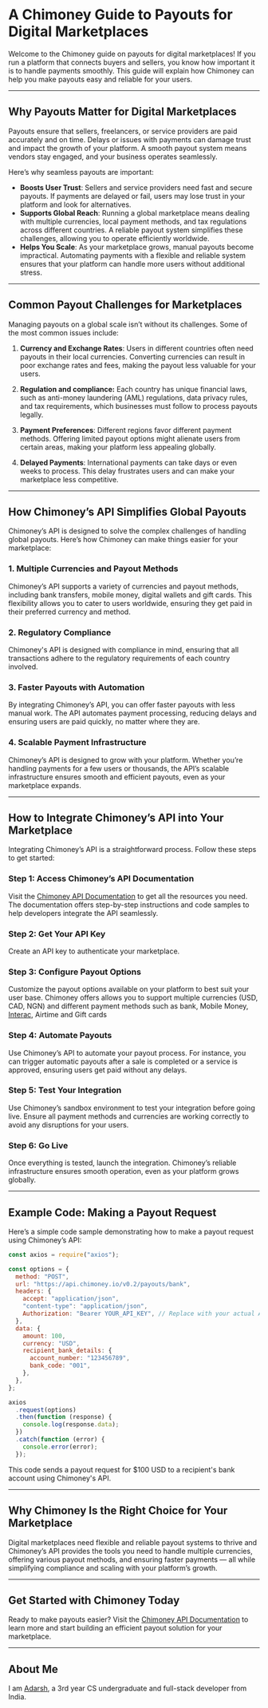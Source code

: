 # A Chimoney Guide to Payouts for Digital Marketplaces

Welcome to the Chimoney guide on payouts for digital marketplaces! If you run a platform that connects buyers and sellers, you know how important it is to handle payments smoothly. This guide will explain how Chimoney can help you make payouts easy and reliable for your users.

---

## Why Payouts Matter for Digital Marketplaces

Payouts ensure that sellers, freelancers, or service providers are paid accurately and on time. Delays or issues with payments can damage trust and impact the growth of your platform. A smooth payout system means vendors stay engaged, and your business operates seamlessly.

Here’s why seamless payouts are important:

- **Boosts User Trust**: Sellers and service providers need fast and secure payouts. If payments are delayed or fail, users may lose trust in your platform and look for alternatives.
- **Supports Global Reach**: Running a global marketplace means dealing with multiple currencies, local payment methods, and tax regulations across different countries. A reliable payout system simplifies these challenges, allowing you to operate efficiently worldwide.
- **Helps You Scale**: As your marketplace grows, manual payouts become impractical. Automating payments with a flexible and reliable system ensures that your platform can handle more users without additional stress.

---

## Common Payout Challenges for Marketplaces

Managing payouts on a global scale isn’t without its challenges. Some of the most common issues include:

1. **Currency and Exchange Rates**: Users in different countries often need payouts in their local currencies. Converting currencies can result in poor exchange rates and fees, making the payout less valuable for your users.
2. **Regulation and compliance:** Each country has unique financial laws, such as anti-money laundering (AML) regulations, data privacy rules, and tax requirements, which businesses must follow to process payouts legally.

3. **Payment Preferences**: Different regions favor different payment methods. Offering limited payout options might alienate users from certain areas, making your platform less appealing globally.

4. **Delayed Payments**: International payments can take days or even weeks to process. This delay frustrates users and can make your marketplace less competitive.

---

## How Chimoney’s API Simplifies Global Payouts

Chimoney’s API is designed to solve the complex challenges of handling global payouts. Here’s how Chimoney can make things easier for your marketplace:

### 1. Multiple Currencies and Payout Methods

Chimoney’s API supports a variety of currencies and payout methods, including bank transfers, mobile money, digital wallets and gift cards. This flexibility allows you to cater to users worldwide, ensuring they get paid in their preferred currency and method.

### 2. Regulatory Compliance

Chimoney's API is designed with compliance in mind, ensuring that all transactions adhere to the regulatory requirements of each country involved.

### 3. Faster Payouts with Automation

By integrating Chimoney’s API, you can offer faster payouts with less manual work. The API automates payment processing, reducing delays and ensuring users are paid quickly, no matter where they are.

### 4. Scalable Payment Infrastructure

Chimoney’s API is designed to grow with your platform. Whether you’re handling payments for a few users or thousands, the API’s scalable infrastructure ensures smooth and efficient payouts, even as your marketplace expands.

---

## How to Integrate Chimoney’s API into Your Marketplace

Integrating Chimoney’s API is a straightforward process. Follow these steps to get started:

### Step 1: Access Chimoney’s API Documentation

Visit the [Chimoney API Documentation](https://chimoney.readme.io/reference/getting-started-with-your-api) to get all the resources you need. The documentation offers step-by-step instructions and code samples to help developers integrate the API seamlessly.

### Step 2: Get Your API Key

Create an API key to authenticate your marketplace.

### Step 3: Configure Payout Options

Customize the payout options available on your platform to best suit your user base. Chimoney offers allows you to support multiple currencies (USD, CAD, NGN) and different payment methods such as bank, Mobile Money, [Interac](https://chimoney.io/blogs/interac-e-transfer-bulk-for-canadian-businesses-integration-and-api/), Airtime and Gift cards

### Step 4: Automate Payouts

Use Chimoney’s API to automate your payout process. For instance, you can trigger automatic payouts after a sale is completed or a service is approved, ensuring users get paid without any delays.

### Step 5: Test Your Integration

Use Chimoney’s sandbox environment to test your integration before going live. Ensure all payment methods and currencies are working correctly to avoid any disruptions for your users.

### Step 6: Go Live

Once everything is tested, launch the integration. Chimoney’s reliable infrastructure ensures smooth operation, even as your platform grows globally.

---

## Example Code: Making a Payout Request

Here’s a simple code sample demonstrating how to make a payout request using Chimoney’s API:

```javascript
const axios = require("axios");

const options = {
  method: "POST",
  url: "https://api.chimoney.io/v0.2/payouts/bank",
  headers: {
    accept: "application/json",
    "content-type": "application/json",
    Authorization: "Bearer YOUR_API_KEY", // Replace with your actual API key
  },
  data: {
    amount: 100,
    currency: "USD",
    recipient_bank_details: {
      account_number: "123456789",
      bank_code: "001",
    },
  },
};

axios
  .request(options)
  .then(function (response) {
    console.log(response.data);
  })
  .catch(function (error) {
    console.error(error);
  });
```

This code sends a payout request for $100 USD to a recipient's bank account using Chimoney's API.

---

## Why Chimoney Is the Right Choice for Your Marketplace

Digital marketplaces need flexible and reliable payout systems to thrive and Chimoney’s API provides the tools you need to handle multiple currencies, offering various payout methods, and ensuring faster payments — all while simplifying compliance and scaling with your platform’s growth.

---

## Get Started with Chimoney Today

Ready to make payouts easier? Visit the [Chimoney API Documentation](https://chimoney.readme.io/reference/getting-started-with-your-api) to learn more and start building an efficient payout solution for your marketplace.

---

## About Me

I am [Adarsh](https://www.github.com/adarsh-jha-dev), a 3rd year CS undergraduate and full-stack developer from India.
